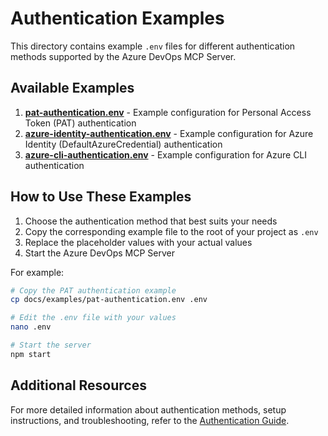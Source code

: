 # Authentication Examples

This directory contains example `.env` files for different authentication methods supported by the Azure DevOps MCP Server.

## Available Examples

1. **[pat-authentication.env](./pat-authentication.env)** - Example configuration for Personal Access Token (PAT) authentication
2. **[azure-identity-authentication.env](./azure-identity-authentication.env)** - Example configuration for Azure Identity (DefaultAzureCredential) authentication
3. **[azure-cli-authentication.env](./azure-cli-authentication.env)** - Example configuration for Azure CLI authentication

## How to Use These Examples

1. Choose the authentication method that best suits your needs
2. Copy the corresponding example file to the root of your project as `.env`
3. Replace the placeholder values with your actual values
4. Start the Azure DevOps MCP Server

For example:

```bash
# Copy the PAT authentication example
cp docs/examples/pat-authentication.env .env

# Edit the .env file with your values
nano .env

# Start the server
npm start
```

## Additional Resources

For more detailed information about authentication methods, setup instructions, and troubleshooting, refer to the [Authentication Guide](../authentication.md).
